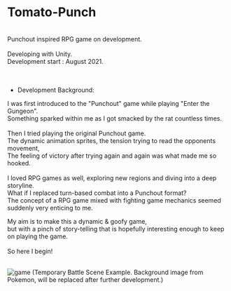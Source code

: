 # Tomato-Punch
<br />
Punchout inspired RPG game on development. <br /><br />
Developing with Unity.<br />
Development start : August 2021.<br /><br /><br />

* Development Background:

I was first introduced to the "Punchout" game while playing "Enter the Gungeon".<br />
Something sparked within me as I got smacked by the rat countless times.<br /><br />
Then I tried playing the original Punchout game.<br />
The dynamic animation sprites, the tension trying to read the opponents movement,<br />
The feeling of victory after trying again and again was what made me so hooked.<br /><br />
I loved RPG games as well, exploring new regions and diving into a deep storyline.<br />
What if I replaced turn-based combat into a Punchout format?<br />
The concept of a RPG game mixed with fighting game mechanics seemed suddenly very enticing to me.<br />

My aim is to make this a dynamic & goofy game,<br />
but with a pinch of story-telling that is hopefully interesting enough to keep on playing the game.<br /><br />
So here I begin!<br /><br />


![game](https://user-images.githubusercontent.com/98079532/150507221-fe05273e-0fc8-4192-b061-08cfaf728d64.png)
(Temporary Battle Scene Example. Background image from Pokemon, will be replaced after further development.)
